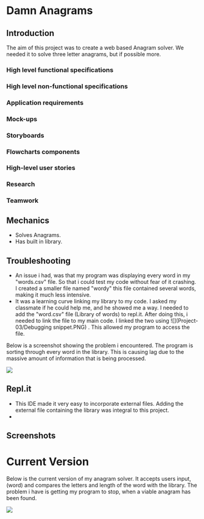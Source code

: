 # Damn Anagrams

## Introduction
The aim of this project was to create a web based Anagram solver. We needed it to solve three letter anagrams, but if possible more.

### High level functional specifications
### High level non-functional specifications
### Application requirements
### Mock-ups
### Storyboards
### Flowcharts components
### High-level user stories
### Research
### Teamwork

## Mechanics
- Solves Anagrams.
- Has built in library.

## Troubleshooting
- An issue i had, was that my program was displaying every word in my "words.csv" file. So that i could test my code without fear of it crashing. I created a smaller file named "wordy" this file contained several words, making it much less intensive.
- It was a learning curve linking my library to my code. I asked my classmate if he could help me, and he showed me a way. I needed to add the "word.csv" file (Library of words) to repl.it. After doing this, i needed to link the file to my main code. I linked the two using ![](Project-03/Debugging snippet.PNG) . This allowed my program to access the file.

Below is a screenshot showing the problem i encountered. The program is sorting through every word in the library. This is causing lag due to the massive amount of information that is being processed. 

![](https://i.imgur.com/AqA4kEi.png)

## Repl.it
- This IDE made it very easy to incorporate external files. Adding the external file containing the library was integral to this project. 
-

## Screenshots

# Current Version
Below is the current version of my anagram solver. It accepts users input, (word) and compares the letters and length of the word with the library. The problem i have is getting my program to stop, when a viable anagram has been found.

![](https://i.imgur.com/ZXiPkO4.png)










